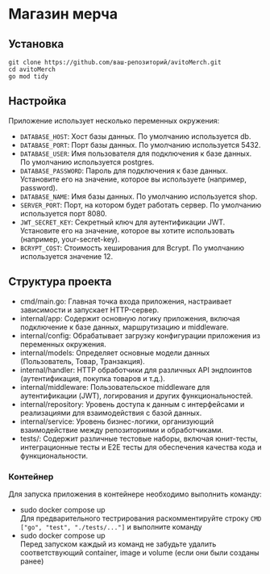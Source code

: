 # Магазин мерча

## Установка

```
git clone https://github.com/ваш-репозиторий/avitoMerch.git
cd avitoMerch
go mod tidy
```

## Настройка

Приложение использует несколько переменных окружения:

- ```DATABASE_HOST```: Хост базы данных. По умолчанию используется db.  
- ```DATABASE_PORT```: Порт базы данных. По умолчанию используется 5432.  
- ```DATABASE_USER```: Имя пользователя для подключения к базе данных. По умолчанию используется postgres.  
- ```DATABASE_PASSWORD```: Пароль для подключения к базе данных. Установите его на значение, которое вы используете (например, password).  
- ```DATABASE_NAME```: Имя базы данных. По умолчанию используется shop.  
- ```SERVER_PORT```: Порт, на котором будет работать сервер. По умолчанию используется порт 8080.  
- ```JWT_SECRET_KEY```: Секретный ключ для аутентификации JWT. Установите его на значение, которое вы хотите использовать (например, your-secret-key).  
- ```BCRYPT_COST```: Стоимость хеширования для Bcrypt. По умолчанию используется значение 12.  

## Структура проекта

- cmd/main.go: Главная точка входа приложения, настраивает зависимости и запускает HTTP-сервер.  
- internal/app: Содержит основную логику приложения, включая подключение к базе данных, маршрутизацию и middleware.
- internal/config: Обрабатывает загрузку конфигурации приложения из переменных окружения.
- internal/models: Определяет основные модели данных (Пользователь, Товар, Транзакция).
- internal/handler: HTTP обработчики для различных API эндпоинтов (аутентификация, покупка товаров и т.д.).
- internal/middleware: Пользовательское middleware для аутентификации (JWT), логирования и других функциональностей.
- internal/repository: Уровень доступа к данным с интерфейсами и реализациями для взаимодействия с базой данных.
- internal/service: Уровень бизнес-логики, организующий взаимодействие между репозиториями и обработчиками.
- tests/: Содержит различные тестовые наборы, включая юнит-тесты, интеграционные тесты и E2E тесты для обеспечения качества кода и функциональности.

### Контейнер

Для запуска приложения в контейнере необходимо выполнить команду:
- sudo docker compose up  
Для предварительного тестрирования раскомментируйте строку ```CMD ["go", "test", "./tests/..."]``` и выполните команду  
- sudo docker compose up  
Перед запуском каждый из команд не забудьте удалить соответствующий container, image и volume (если они были созданы ранее)
